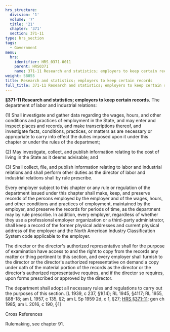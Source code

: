 ```yaml
---
hrs_structure:
  division: '1'
  volume: '7'
  title: '21'
  chapter: '371'
  section: 371-11
type: hrs_section
tags:
  - Government
menu:
  hrs:
    identifier: HRS_0371-0011
    parent: HRS0371
    name: 371-11 Research and statistics; employers to keep certain records
weight: 58055
title: Research and statistics; employers to keep certain records
full_title: 371-11 Research and statistics; employers to keep certain records
---
```

**§371-11 Research and statistics; employers to keep certain records.** The department of labor and industrial relations:

(1) Shall investigate and gather data regarding the wages, hours, and other conditions and practices of employment in the State, and may enter and inspect places and records, and make transcriptions thereof, and investigate facts, conditions, practices, or matters as are necessary or appropriate to carry into effect the duties imposed upon it under this chapter or under the rules of the department;

(2) May investigate, collect, and publish information relating to the cost of living in the State as it deems advisable; and

(3) Shall collect, file, and publish information relating to labor and industrial relations and shall perform other duties as the director of labor and industrial relations shall by rule prescribe.

Every employer subject to this chapter or any rule or regulation of the department issued under this chapter shall make, keep, and preserve records of the persons employed by the employer and of the wages, hours, and other conditions and practices of employment, maintained by the employer, and preserve the records for periods of time, as the department may by rule prescribe. In addition, every employer, regardless of whether they use a professional employer organization or a third-party administrator, shall keep a record of the former physical addresses and current physical address of the employer and the North American Industry Classification System code applicable to the employer.

The director or the director's authorized representative shall for the purpose of examination have access to and the right to copy from the records any matter or thing pertinent to this section, and every employer shall furnish to the director or the director's authorized representative on demand a copy under oath of the material portion of the records as the director or the director's authorized representative requires, and if the director so requires, upon forms prescribed or approved by the director.

The department shall adopt all necessary rules and regulations to carry out the purposes of this section. [L 1939, c 237, §1(14); RL 1945, §4117; RL 1955, §88-18; am L 1957, c 135, §2; am L Sp 1959 2d, c 1, §27; [HRS §371-11](/title-21/chapter-371/section-371-11/); gen ch 1985; am L 2016, c 190, §1]

Cross References

Rulemaking, see chapter 91.